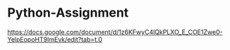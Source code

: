 # Python-Assignment

https://docs.google.com/document/d/1z6KFwyC4lQkPLXO_E_COE1Zwe0-YelpEopoHT9ImEvk/edit?tab=t.0
